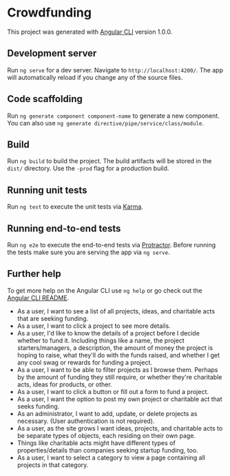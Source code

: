 # Crowdfunding

This project was generated with [Angular CLI](https://github.com/angular/angular-cli) version 1.0.0.

## Development server

Run `ng serve` for a dev server. Navigate to `http://localhost:4200/`. The app will automatically reload if you change any of the source files.

## Code scaffolding

Run `ng generate component component-name` to generate a new component. You can also use `ng generate directive/pipe/service/class/module`.

## Build

Run `ng build` to build the project. The build artifacts will be stored in the `dist/` directory. Use the `-prod` flag for a production build.

## Running unit tests

Run `ng test` to execute the unit tests via [Karma](https://karma-runner.github.io).

## Running end-to-end tests

Run `ng e2e` to execute the end-to-end tests via [Protractor](http://www.protractortest.org/).
Before running the tests make sure you are serving the app via `ng serve`.

## Further help

To get more help on the Angular CLI use `ng help` or go check out the [Angular CLI README](https://github.com/angular/angular-cli/blob/master/README.md).

- As a user, I want to see a list of all projects, ideas, and charitable acts that are seeking funding.
- As a user, I want to click a project to see more details.
- As a user, I'd like to know the details of a project before I decide whether to fund it. Including things like a name, the project starters/managers, a description, the amount of money the project is hoping to raise, what they'll do with the funds raised, and whether I get any cool swag or rewards for funding a project.
- As a user, I want to be able to filter projects as I browse them. Perhaps by the amount of funding they still require, or whether they're charitable acts, ideas for products, or other.
- As a user, I want to click a button or fill out a form to fund a project.
- As a user, I want the option to post my own project or charitable act that seeks funding.
- As an administrator, I want to add, update, or delete projects as necessary. (User authentication is not required).
- As a user, as the site grows I want ideas, projects, and charitable acts to be separate types of objects, each residing on their own page.
- Things like charitable acts might have different types of properties/details than companies seeking startup funding, too.
- As a user, I want to select a category to view a page containing all projects in that category.